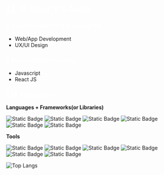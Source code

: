 ## <span style="color:white"> 👋🏻 Hi, there! It's Annie </span>

### <span style="color:white"> 🧐 I'm interested in & studying for</span>
- Web/App Development
- UX/UI Design

### <span style="color:white"> 🌱 I'm currently learning </span>
- Javascript
- React JS

### <span style="color:white"> 👩🏻‍💻 Tech Stacks </span>

**Languages + Frameworks(or Libraries)**

![Static Badge](https://img.shields.io/badge/HTML5-B3382C?style=for-the-badge&logo=html5&logoColor=white)
![Static Badge](https://img.shields.io/badge/css3-1572B6?style=for-the-badge&logo=css3&logoColor=white)
![Static Badge](https://img.shields.io/badge/javascript-%23F7DF1E?style=for-the-badge&logo=javascript&logoColor=black)
![Static Badge](https://img.shields.io/badge/bootstrap-%237952B3?style=for-the-badge&logo=bootstrap&logoColor=white)
![Static Badge](https://img.shields.io/badge/sass-%23CC6699?style=for-the-badge&logo=sass&logoColor=white)
![Static Badge](https://img.shields.io/badge/react-%2361DAFB?style=for-the-badge&logo=react&logoColor=black)

**Tools**

![Static Badge](https://img.shields.io/badge/VS%20Code-%23143059?style=for-the-badge&logo=visualstudiocode&logoColor=white)
![Static Badge](https://img.shields.io/badge/git-%23E6E6E6?style=for-the-badge&logo=git&logoColor=black)
![Static Badge](https://img.shields.io/badge/github-000000?style=for-the-badge&logo=github&logoColor=white)
![Static Badge](https://img.shields.io/badge/figma-%23A4286A?style=for-the-badge&logo=figma&logoColor=white)
![Static Badge](https://img.shields.io/badge/adobe%20photoshop-%23648B1A?style=for-the-badge&logo=adobephotoshop&logoColor=white)
![Static Badge](https://img.shields.io/badge/adobe%20illustrator-%23FF9A00?style=for-the-badge&logo=adobeillustrator&logoColor=white)

![Top Langs](https://github-readme-stats.vercel.app/api/top-langs/?username=anniekang-dev&hide_progress=true)
